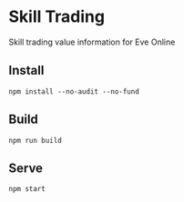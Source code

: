 # Skill Trading

Skill trading value information for Eve Online

## Install

```shell
npm install --no-audit --no-fund
```

## Build

```shell
npm run build
```

## Serve

```shell
npm start
```
